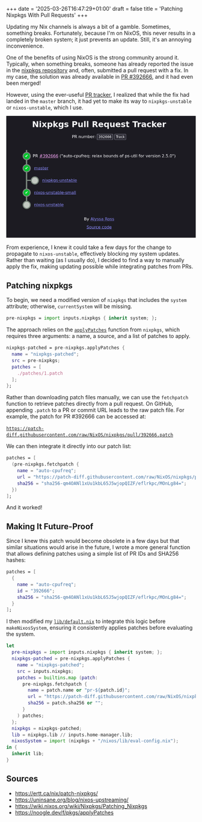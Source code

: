 +++
date = '2025-03-26T16:47:29+01:00'
draft = false
title = 'Patching Nixpkgs With Pull Requests'
+++

Updating my Nix channels is always a bit of a gamble. Sometimes, something breaks. Fortunately, because I'm on NixOS, this never results in a completely broken system; it just prevents an update. Still, it's an annoying inconvenience.

One of the benefits of using NixOS is the strong community around it. Typically, when something breaks, someone has already reported the issue in the [nixpkgs repository](https://github.com/NixOS/nixpkgs) and, often, submitted a pull request with a fix. In my case, the solution was already available in [PR #392666](https://github.com/NixOS/nixpkgs/pull/392666), and it had even been merged!

However, using the ever-useful [PR tracker](https://nixpk.gs/pr-tracker.html), I realized that while the fix had landed in the `master` branch, it had yet to make its way to `nixpkgs-unstable` or `nixos-unstable`, which I use.

![PR Tracker Screenshot](pr-tracker.png)

From experience, I knew it could take a few days for the change to propagate to `nixos-unstable`, effectively blocking my system updates. Rather than waiting (as I usually do), I decided to find a way to manually apply the fix, making updating possible while integrating patches from PRs.

## Patching nixpkgs

To begin, we need a modified version of `nixpkgs` that includes the `system` attribute; otherwise, `currentSystem` will be missing.

```nix
pre-nixpkgs = import inputs.nixpkgs { inherit system; };
```

The approach relies on the [`applyPatches`](https://noogle.dev/f/pkgs/applyPatches) function from `nixpkgs`, which requires three arguments: a name, a source, and a list of patches to apply.

```nix
nixpkgs-patched = pre-nixpkgs.applyPatches {
  name = "nixpkgs-patched";
  src = pre-nixpkgs;
  patches = [
    ./patches/1.patch
  ];
};
```

Rather than downloading patch files manually, we can use the `fetchpatch` function to retrieve patches directly from a pull request. On GitHub, appending `.patch` to a PR or commit URL leads to the raw patch file. For example, the patch for PR #392666 can be accessed at:

[`https://patch-diff.githubusercontent.com/raw/NixOS/nixpkgs/pull/392666.patch`](https://patch-diff.githubusercontent.com/raw/NixOS/nixpkgs/pull/392666.patch)

We can then integrate it directly into our patch list:

```nix
patches = [
  (pre-nixpkgs.fetchpatch {
    name = "auto-cpufreq";
    url = "https://patch-diff.githubusercontent.com/raw/NixOS/nixpkgs/pull/392666.patch";
    sha256 = "sha256-qm4OANl1xUu1kbL65J5wjopQIZF/eflrkpc/MOnLg84=";
  })
];
```

And it worked!

## Making It Future-Proof

Since I knew this patch would become obsolete in a few days but that similar situations would arise in the future, I wrote a more general function that allows defining patches using a simple list of PR IDs and SHA256 hashes:

```nix
patches = [
  {
    name = "auto-cpufreq";
    id = "392666";
    sha256 = "sha256-qm4OANl1xUu1kbL65J5wjopQIZF/eflrkpc/MOnLg84=";
  }
];
```

I then modified my [`lib/default.nix`](https://github.com/BhasherBEL/dotfiles-nix/blob/fa36179ea0858cc1386e2b4a0f29193bdfd355ba/lib/default.nix#L16) to integrate this logic before `makeNixosSystem`, ensuring it consistently applies patches before evaluating the system.

```nix
let
  pre-nixpkgs = import inputs.nixpkgs { inherit system; };
  nixpkgs-patched = pre-nixpkgs.applyPatches {
    name = "nixpkgs-patched";
    src = inputs.nixpkgs;
    patches = builtins.map (patch:
      pre-nixpkgs.fetchpatch {
        name = patch.name or "pr-${patch.id}";
        url = "https://patch-diff.githubusercontent.com/raw/NixOS/nixpkgs/pull/${patch.id}.patch";
        sha256 = patch.sha256 or "";
      }
    ) patches;
  };
  nixpkgs = nixpkgs-patched;
  lib = nixpkgs.lib // inputs.home-manager.lib;
  nixosSystem = import (nixpkgs + "/nixos/lib/eval-config.nix");
in {
  inherit lib;
}
```

## Sources

- https://ertt.ca/nix/patch-nixpkgs/
- https://uninsane.org/blog/nixos-upstreaming/
- https://wiki.nixos.org/wiki/Nixpkgs/Patching_Nixpkgs
- https://noogle.dev/f/pkgs/applyPatches

